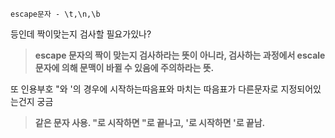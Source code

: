 	escape문자 - \t,\n,\b 
등인데 짝이맞는지 검사할 필요가있나?

> **escape 문자의 짝이 맞는지 검사하라는 뜻이 아니라, 검사하는 과정에서 escale 문자에 의해 문맥이 바뀔 수 있음에 주의하라는 뜻.**

또 인용부호 "와 '의 경우에 시작하는따음표와 마치는 따음표가 다른문자로 지정되어있는건지 궁금

> **같은 문자 사용. "로 시작하면 "로 끝나고, '로 시작하면 '로 끝남.**
